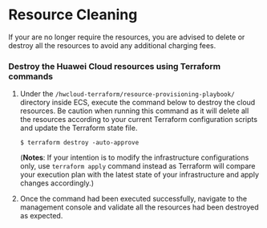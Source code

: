 # Resource Cleaning

If your are no longer require the resources, you are advised to delete or destroy all the resources to avoid any additional charging fees.

### Destroy the Huawei Cloud resources using Terraform commands

1. Under the ```/hwcloud-terraform/resource-provisioning-playbook/``` directory inside ECS, execute the command below to destroy the cloud resources. Be caution when running this command as it will delete all the resources according to your current Terraform configuration scripts and update the Terraform state file. <br>

    ```$ terraform destroy -auto-approve```

    (**Notes**: If your intention is to modify the infrastructure configurations only, use ```terraform apply``` command instead as Terraform will compare your execution plan with the latest state of your infrastructure and apply changes accordingly.)

2. Once the command had been executed successfully, navigate to the management console and validate all the resources had been destroyed as expected.